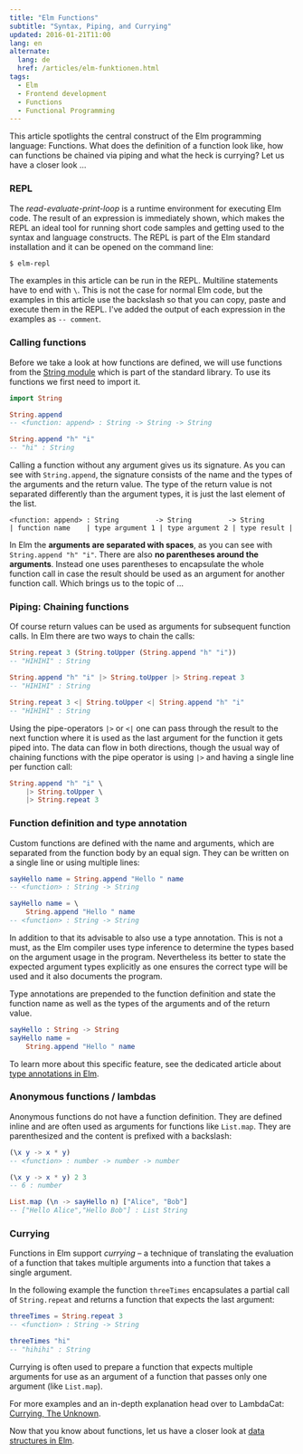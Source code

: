 ```yaml
---
title: "Elm Functions"
subtitle: "Syntax, Piping, and Currying"
updated: 2016-01-21T11:00
lang: en
alternate:
  lang: de
  href: /articles/elm-funktionen.html
tags:
  - Elm
  - Frontend development
  - Functions
  - Functional Programming
---
```


This article spotlights the central construct of the Elm programming language: Functions. What does the definition of a function look like, how can functions be chained via piping and what the heck is currying? Let us have a closer look …

<!-- more -->

### REPL

The *read-evaluate-print-loop* is a runtime environment for executing Elm code. The result of an expression is immediately shown, which makes the REPL an ideal tool for running short code samples and getting used to the syntax and language constructs. The REPL is part of the Elm standard installation and it can be opened on the command line:

```bash
$ elm-repl
```

The examples in this article can be run in the REPL. Multiline statements have to end with `\`. This is not the case for normal Elm code, but the examples in this article use the backslash so that you can copy, paste and execute them in the REPL. I've added the output of each expression in the examples as `-- comment`.

### Calling functions

Before we take a look at how functions are defined, we will use functions from the [String module](http://package.elm-lang.org/packages/elm-lang/core/3.0.0/String) which is part of the standard library. To use its functions we first need to import it.

```elm
import String

String.append
-- <function: append> : String -> String -> String

String.append "h" "i"
-- "hi" : String
```

Calling a function without any argument gives us its signature. As you can see with `String.append`, the signature consists of the name and the types of the arguments and the return value. The type of the return value is not separated differently than the argument types, it is just the last element of the list.

```
<function: append> : String         -> String         -> String
| function name    | type argument 1 | type argument 2 | type result |
```

In Elm the **arguments are separated with spaces**, as you can see with `String.append "h" "i"`. There are also **no parentheses around the arguments**. Instead one uses parentheses to encapsulate the whole function call in case the result should be used as an argument for another function call. Which brings us to the topic of …

### Piping: Chaining functions

Of course return values can be used as arguments for subsequent function calls. In Elm there are two ways to chain the calls:

```elm
String.repeat 3 (String.toUpper (String.append "h" "i"))
-- "HIHIHI" : String

String.append "h" "i" |> String.toUpper |> String.repeat 3
-- "HIHIHI" : String

String.repeat 3 <| String.toUpper <| String.append "h" "i"
-- "HIHIHI" : String
```

Using the pipe-operators `|>` or `<|` one can pass through the result to the next function where it is used as the last argument for the function it gets piped into. The data can flow in both directions, though the usual way of chaining functions with the pipe operator is using `|>` and having a single line per function call:

```elm
String.append "h" "i" \
    |> String.toUpper \
    |> String.repeat 3
```

### Function definition and type annotation

Custom functions are defined with the name and arguments, which are separated from the function body by an equal sign. They can be written on a single line or using multiple lines:

```elm
sayHello name = String.append "Hello " name
-- <function> : String -> String

sayHello name = \
    String.append "Hello " name
-- <function> : String -> String
```

In addition to that its advisable to also use a type annotation. This is not a must, as the Elm compiler uses type inference to determine the types based on the argument usage in the program. Nevertheless its better to state the expected argument types explicitly as one ensures the correct type will be used and it also documents the program.

Type annotations are prepended to the function definition and state the function name as well as the types of the arguments and of the return value.

```elm
sayHello : String -> String
sayHello name =
    String.append "Hello " name
```

To learn more about this specific feature, see the dedicated article about [type annotations in Elm](elm-type-annotations.html).

### Anonymous functions / lambdas

Anonymous functions do not have a function definition. They are defined inline and are often used as arguments for functions like `List.map`. They are parenthesized and the content is prefixed with a backslash:

```elm
(\x y -> x * y)
-- <function> : number -> number -> number

(\x y -> x * y) 2 3
-- 6 : number

List.map (\n -> sayHello n) ["Alice", "Bob"]
-- ["Hello Alice","Hello Bob"] : List String
```

### Currying

Functions in Elm support *currying* – a technique of translating the evaluation of a function that takes multiple arguments into a function that takes a single argument.

In the following example the function `threeTimes` encapsulates a partial call of `String.repeat` and returns a function that expects the last argument:

```elm
threeTimes = String.repeat 3
-- <function> : String -> String

threeTimes "hi"
-- "hihihi" : String
```

Currying is often used to prepare a function that expects multiple arguments for use as an argument of a function that passes only one argument (like `List.map`).

For more examples and an in-depth explanation head over to LambdaCat: [Currying, The Unknown](http://www.lambdacat.com/road-to-elm-currying-the-unknown/).

Now that you know about functions, let us have a closer look at [data structures in Elm](/articles/elm-data-structures-list-array-set-dict.html).
